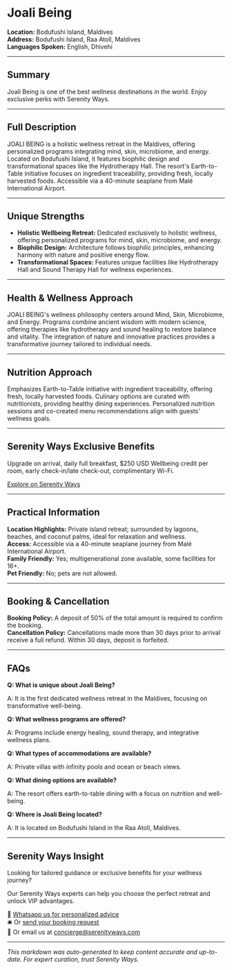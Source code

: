 # Joali Being

**Location:** Bodufushi Island, Maldives  
**Address:** Bodufushi Island, Raa Atoll, Maldives  
**Languages Spoken:** English, Dhivehi

---

## Summary

Joali Being is one of the best wellness destinations in the world. Enjoy exclusive perks with Serenity Ways.

---

## Full Description

JOALI BEING is a holistic wellness retreat in the Maldives, offering personalized programs integrating mind, skin, microbiome, and energy. Located on Bodufushi Island, it features biophilic design and transformational spaces like the Hydrotherapy Hall. The resort's Earth-to-Table initiative focuses on ingredient traceability, providing fresh, locally harvested foods. Accessible via a 40-minute seaplane from Malé International Airport.

---

## Unique Strengths

- **Holistic Wellbeing Retreat:** Dedicated exclusively to holistic wellness, offering personalized programs for mind, skin, microbiome, and energy.
- **Biophilic Design:** Architecture follows biophilic principles, enhancing harmony with nature and positive energy flow.
- **Transformational Spaces:** Features unique facilities like Hydrotherapy Hall and Sound Therapy Hall for wellness experiences.

---

## Health & Wellness Approach

JOALI BEING's wellness philosophy centers around Mind, Skin, Microbiome, and Energy. Programs combine ancient wisdom with modern science, offering therapies like hydrotherapy and sound healing to restore balance and vitality. The integration of nature and innovative practices provides a transformative journey tailored to individual needs.

---

## Nutrition Approach

Emphasizes Earth-to-Table initiative with ingredient traceability, offering fresh, locally harvested foods. Culinary options are curated with nutritionists, providing healthy dining experiences. Personalized nutrition sessions and co-created menu recommendations align with guests' wellness goals.

---

## Serenity Ways Exclusive Benefits

Upgrade on arrival, daily full breakfast, $250 USD Wellbeing credit per room, early check-in/late check-out, complimentary Wi-Fi.

[Explore on Serenity Ways](https://serenityways.com/collections/joali-being)

---

## Practical Information

**Location Highlights:** Private island retreat; surrounded by lagoons, beaches, and coconut palms, ideal for relaxation and wellness.  
**Access:** Accessible via a 40-minute seaplane journey from Malé International Airport.  
**Family Friendly:** Yes; multigenerational zone available, some facilities for 16+.  
**Pet Friendly:** No; pets are not allowed.

---

## Booking & Cancellation

**Booking Policy:** A deposit of 50% of the total amount is required to confirm the booking.  
**Cancellation Policy:** Cancellations made more than 30 days prior to arrival receive a full refund. Within 30 days, deposit is forfeited.

---

## FAQs

**Q: What is unique about Joali Being?**

A: It is the first dedicated wellness retreat in the Maldives, focusing on transformative well-being.

**Q: What wellness programs are offered?**

A: Programs include energy healing, sound therapy, and integrative wellness plans.

**Q: What types of accommodations are available?**

A: Private villas with infinity pools and ocean or beach views.

**Q: What dining options are available?**

A: The resort offers earth-to-table dining with a focus on nutrition and well-being.

**Q: Where is Joali Being located?**

A: It is located on Bodufushi Island in the Raa Atoll, Maldives.


---

## Serenity Ways Insight

Looking for tailored guidance or exclusive benefits for your wellness journey?

Our Serenity Ways experts can help you choose the perfect retreat and unlock VIP advantages.

💬 [Whatsapp us for personalized advice](https://wa.me/33786553455)  
🛎️ Or [send your booking request](https://serenityways.com/pages/contact)  
📧 Or email us at [concierge@serenityways.com](mailto:concierge@serenityways.com)

---

*This markdown was auto-generated to keep content accurate and up-to-date. For expert curation, trust Serenity Ways.*
